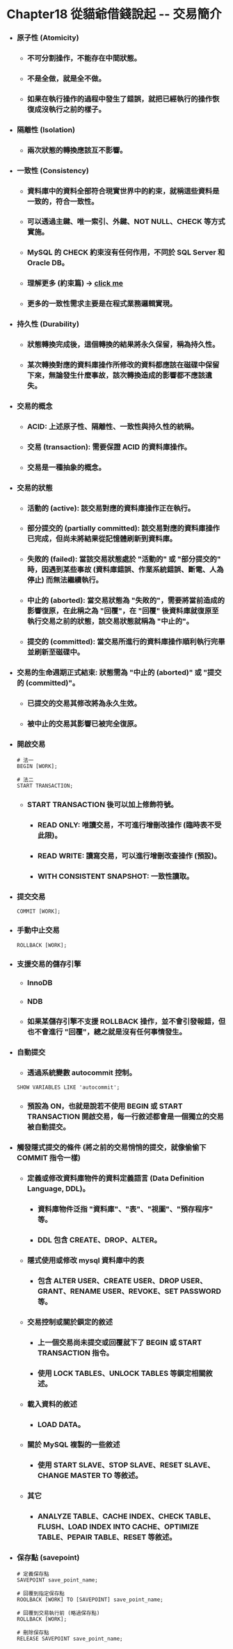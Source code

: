 Chapter18 從貓爺借錢說起 -- 交易簡介
=====
* ### 原子性 (Atomicity)
    * ### 不可分割操作，不能存在中間狀態。
    * ### 不是全做，就是全不做。
    * ### 如果在執行操作的過程中發生了錯誤，就把已經執行的操作恢復成沒執行之前的樣子。
* ### 隔離性 (Isolation)
    * ### 兩次狀態的轉換應該互不影響。
* ### 一致性 (Consistency)
    * ### 資料庫中的資料全部符合現實世界中的約束，就稱這些資料是一致的，符合一致性。
    * ### 可以透過主鍵、唯一索引、外鍵、NOT NULL、CHECK 等方式實施。
    * ### MySQL 的 CHECK 約束沒有任何作用，不同於 SQL Server 和 Oracle DB。
    * ### 理解更多 (約束篇) -> [click me](https://github.com/GitHub-WeiChiang/main/tree/master/MySQLPrinciples)
    * ### 更多的一致性需求主要是在程式業務邏輯實現。
* ### 持久性 (Durability)
    * ### 狀態轉換完成後，這個轉換的結果將永久保留，稱為持久性。
    * ### 某次轉換對應的資料庫操作所修改的資料都應該在磁碟中保留下來，無論發生什麼事故，該次轉換造成的影響都不應該遺失。
* ### 交易的概念
    * ### ACID: 上述原子性、隔離性、一致性與持久性的統稱。
    * ### 交易 (transaction): 需要保證 ACID 的資料庫操作。
    * ### 交易是一種抽象的概念。
* ### 交易的狀態
    * ### 活動的 (active): 該交易對應的資料庫操作正在執行。
    * ### 部分提交的 (partially committed): 該交易對應的資料庫操作已完成，但尚未將結果從記憶體刷新到資料庫。
    * ### 失敗的 (failed): 當該交易狀態處於 "活動的" 或 "部分提交的" 時，因遇到某些事故 (資料庫錯誤、作業系統錯誤、斷電、人為停止) 而無法繼續執行。
    * ### 中止的 (aborted): 當交易狀態為 "失敗的"，需要將當前造成的影響復原，在此稱之為 "回覆"，在 "回覆" 後資料庫就復原至執行交易之前的狀態，該交易狀態就稱為 "中止的"。
    * ### 提交的 (committed): 當交易所進行的資料庫操作順利執行完畢並刷新至磁碟中。
* ### 交易的生命週期正式結束: 狀態需為 "中止的 (aborted)" 或 "提交的 (committed)"。
    * ### 已提交的交易其修改將為永久生效。
    * ### 被中止的交易其影響已被完全復原。
* ### 開啟交易
    ```
    # 法一
    BEGIN [WORK];

    # 法二
    START TRANSACTION;
    ```
    * ### START TRANSACTION 後可以加上修飾符號。
        * ### READ ONLY: 唯讀交易，不可進行增刪改操作 (臨時表不受此限)。
        * ### READ WRITE: 讀寫交易，可以進行增刪改查操作 (預設)。
        * ### WITH CONSISTENT SNAPSHOT: 一致性讀取。
* ### 提交交易
    ```
    COMMIT [WORK];
    ```
* ### 手動中止交易
    ```
    ROLLBACK [WORK];
    ```
* ### 支援交易的儲存引擎
    * ### InnoDB
    * ### NDB
    * ### 如果某儲存引擎不支援 ROLLBACK 操作，並不會引發報錯，但也不會進行 "回覆"，總之就是沒有任何事情發生。
* ### 自動提交
    * ### 透過系統變數 autocommit 控制。
    ```
    SHOW VARIABLES LIKE 'autocommit';
    ```
    * ### 預設為 ON，也就是說若不使用 BEGIN 或 START TRANSACTION 開啟交易，每一行敘述都會是一個獨立的交易被自動提交。
* ### 觸發隱式提交的條件 (將之前的交易悄悄的提交，就像偷偷下 COMMIT 指令一樣)
    * ### 定義或修改資料庫物件的資料定義語言 (Data Definition Language, DDL)。
        * ### 資料庫物件泛指 "資料庫"、"表"、"視圖"、"預存程序" 等。
        * ### DDL 包含 CREATE、DROP、ALTER。
    * ### 隱式使用或修改 mysql 資料庫中的表
        * ### 包含 ALTER USER、CREATE USER、DROP USER、GRANT、RENAME USER、REVOKE、SET PASSWORD 等。
    * ### 交易控制或關於鎖定的敘述
        * ### 上一個交易尚未提交或回覆就下了 BEGIN 或 START TRANSACTION 指令。
        * ### 使用 LOCK TABLES、UNLOCK TABLES 等鎖定相關敘述。
    * ### 載入資料的敘述
        * ### LOAD DATA。
    * ### 關於 MySQL 複製的一些敘述
        * ### 使用 START SLAVE、STOP SLAVE、RESET SLAVE、CHANGE MASTER TO 等敘述。
    * ### 其它
        * ### ANALYZE TABLE、CACHE INDEX、CHECK TABLE、FLUSH、LOAD INDEX INTO CACHE、OPTIMIZE TABLE、PEPAIR TABLE、RESET 等敘述。
* ### 保存點 (savepoint)
    ```
    # 定義保存點
    SAVEPOINT save_point_name;

    # 回覆到指定保存點
    ROOLBACK [WORK] TO [SAVEPOINT] save_point_name;

    # 回覆到交易執行前 (略過保存點)
    ROLLBACK [WORK];

    # 刪除保存點
    RELEASE SAVEPOINT save_point_name;
    ```
<br /> 
